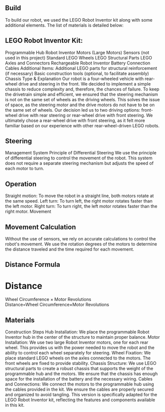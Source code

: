 
## Build
To build our robot, we used the LEGO Robot Inventor kit along with some additional elements. The list of materials is detailed below:

## LEGO Robot Inventor Kit:
Programmable Hub
Robot Inventor Motors (Large Motors)
Sensors (not used in this project)
Standard LEGO Wheels
LEGO Structural Parts
LEGO Axles and Connectors
Rechargeable Robot Inventor Battery
Connection Cables
Additional Items:
Additional LEGO parts for structural reinforcement (if necessary)
Basic construction tools (optional, to facilitate assembly)
Chassis Type & Explanation
Our robot is a four-wheeled vehicle with rear-wheel drive and steering in the front. We decided to implement a simple chassis to reduce complexity and, therefore, the chances of failure. To keep the drivetrain simple and efficient, we ensured that the steering mechanism is not on the same set of wheels as the driving wheels. This solves the issue of space, as the steering motor and the drive motors do not have to be on the same set of wheels. Our decision led us to two driving options: front-wheel drive with rear steering or rear-wheel drive with front steering. We ultimately chose a rear-wheel drive with front steering, as it felt more familiar based on our experience with other rear-wheel-driven LEGO robots.

## Steering
Management System
Principle of Differential Steering
We use the principle of differential steering to control the movement of the robot. This system does not require a separate steering mechanism but adjusts the speed of each motor to turn.

## Operation
Straight motion: To move the robot in a straight line, both motors rotate at the same speed.
Left turn: To turn left, the right motor rotates faster than the left motor.
Right turn: To turn right, the left motor rotates faster than the right motor.
Movement
## Movement Calculation
Without the use of sensors, we rely on accurate calculations to control the robot's movement. We use the rotation degrees of the motors to determine the distance traveled and the time required for each movement.

## Distance Formula
Distance
=
Wheel Circumference
×
Motor Revolutions
Distance=Wheel Circumference×Motor Revolutions

## Materials
Construction Steps
Hub Installation: We place the programmable Robot Inventor hub in the center of the structure to maintain proper balance.
Motor Installation: We use two large Robot Inventor motors, one for each rear wheel. This provides us with the power needed to move the robot and the ability to control each wheel separately for steering.
Wheel Fixation: We place standard LEGO wheels on the axles connected to the motors. The front wheels are fixed to provide stability.
Chassis Structure: We use LEGO structural parts to create a robust chassis that supports the weight of the programmable hub and the motors. We ensure that the chassis has enough space for the installation of the battery and the necessary wiring.
Cables and Connections: We connect the motors to the programmable hub using the cables provided in the kit. We ensure the cables are properly secured and organized to avoid tangling.
This version is specifically adapted for the LEGO Robot Inventor kit, reflecting the features and components available in this kit.
